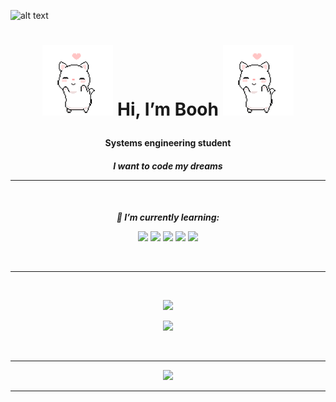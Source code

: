 ![alt text](https://github.com/Booh-rm/Media/blob/main/booh%20(1).gif)


# <p align=center> ![alt text](https://github.com/Booh-rm/Media/blob/main/2.gif) Hi, I’m Booh ![alt text](https://github.com/Booh-rm/Media/blob/main/2.gif) </p>

<h4 align="center" style="margin-bottom: 1px"><b>Systems engineering student</b></h4>
<h5 align="center" style="margin-bottom: 1px" >I want to code my dreams</h5>

----------------------------------

<br/>

<h5 align="center" style="margin-bottom: 1px">🌱 I’m currently learning:</h5> 
<p align="center">
 <img src="https://img.shields.io/badge/-JavaScriptES6-F7DF1E?style=flat-square&t&logo=JavaScript&logoColor=FFFFFF" /> 
 <img src="https://img.shields.io/badge/-HTML5-E34F26?style=flat-square&t&logo=HTML5&logoColor=FFFFFF" />
 <img src="https://img.shields.io/badge/-CSS3-1572B6?style=flat-square&t&logo=CSS3&logoColor=FFFFFF" />
 <img src="https://img.shields.io/badge/-Typescript-00599C?style=flat-square&t&logo=Typescript&logoColor=FFFFFF" /> <img src="https://img.shields.io/badge/-DotNet-5C2D91?style=flat-square&t&logo=.Net&logoColor=FFFFFF" />
</p>

<br/>

----------------------------------

<br/>

<p align="center">
  <img src="https://github-readme-stats.vercel.app/api?username=Booh-rm&theme=tokyonight&show_icons=true" />
</p>

<p align="center">
  <img src="https://github-readme-stats.vercel.app/api/top-langs/?username=Booh-rm&layout=compact&theme=tokyonight" />
</p>

<br/>

----------------------------------

<p align="center">
  <a href="https://git.io/typing-svg">
  <img src="https://readme-typing-svg.herokuapp.com?center=false&vCenter=true&lines=Encrypt+the+clouds+of+my+thoughts"></a>
</p>

----------------------------------


